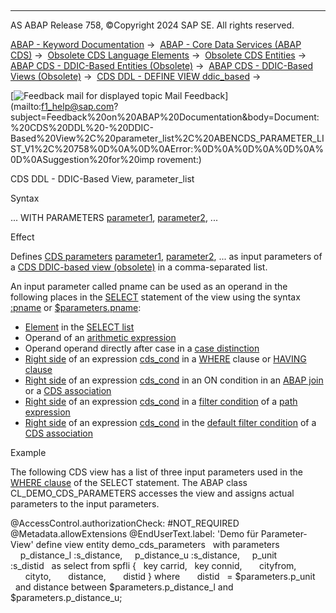   

* * *

AS ABAP Release 758, ©Copyright 2024 SAP SE. All rights reserved.

[ABAP - Keyword Documentation](javascript:call_link\('abenabap.htm'\)) →  [ABAP - Core Data Services (ABAP CDS)](javascript:call_link\('abencds.htm'\)) →  [Obsolete CDS Language Elements](javascript:call_link\('abencds_obsolete.htm'\)) →  [Obsolete CDS Entities](javascript:call_link\('abencds_entities_obsolete.htm'\)) →  [ABAP CDS - DDIC-Based Entities (Obsolete)](javascript:call_link\('abencds_ddic_entity.htm'\)) →  [ABAP CDS - DDIC-Based Views (Obsolete)](javascript:call_link\('abencds_v1_views.htm'\)) →  [CDS DDL - DEFINE VIEW ddic\_based](javascript:call_link\('abencds_define_view_v1.htm'\)) → 

 [![](Mail.gif?object=Mail.gif "Feedback mail for displayed topic") Mail Feedback](mailto:f1_help@sap.com?subject=Feedback%20on%20ABAP%20Documentation&body=Document:%20CDS%20DDL%20-%20DDIC-Based%20View%2C%20parameter_list%2C%20ABENCDS_PARAMETER_LIST_V1%2C%20758%0D%0A%0D%0AError:%0D%0A%0D%0A%0D%0A%0D%0ASuggestion%20for%20imp
rovement:)

CDS DDL - DDIC-Based View, parameter\_list

Syntax

... WITH PARAMETERS [parameter1](javascript:call_link\('abencds_f1_param.htm'\)), [parameter2](javascript:call_link\('abencds_f1_param.htm'\)), ...

Effect

Defines [CDS parameters](javascript:call_link\('abencds_parameter_glosry.htm'\) "Glossary Entry") [parameter1](javascript:call_link\('abencds_f1_param.htm'\)), [parameter2](javascript:call_link\('abencds_f1_param.htm'\)), ... as input parameters of a [CDS DDIC-based view (obsolete)](javascript:call_link\('abencds_v1_view_glosry.htm'\) "Glossary Entry") in a comma-separated list.

An input parameter called pname can be used as an operand in the following places in the [SELECT](javascript:call_link\('abencds_select_statement_v1.htm'\)) statement of the view using the syntax [:pname](javascript:call_link\('abencds_parameter_v1.htm'\)) or [$parameters.pname](javascript:call_link\('abencds_parameter_v1.htm'\)):

-   [Element](javascript:call_link\('abencds_select_list_entry_v1.htm'\)) in the [SELECT list](javascript:call_link\('abencds_select_list_v1.htm'\))
-   Operand of an [arithmetic expression](javascript:call_link\('abencds_arithmetic_expression_v1.htm'\))
-   Operand operand directly after case in a [case distinction](javascript:call_link\('abencds_case_expression_v1.htm'\))
-   [Right side](javascript:call_link\('abencds_cond_expr_where_v1.htm'\)) of an expression [cds\_cond](javascript:call_link\('abencds_conditional_expression_v1.htm'\)) in a [WHERE](javascript:call_link\('abencds_where_clause_v1.htm'\)) clause or [HAVING clause](javascript:call_link\('abencds_having_clause_v1.htm'\))
-   [Right side](javascript:call_link\('abencds_cond_expr_where_v1.htm'\)) of an expression [cds\_cond](javascript:call_link\('abencds_conditional_expression_v1.htm'\)) in an ON condition in an [ABAP join](javascript:call_link\('abencds_joined_data_source_v1.htm'\)) or a [CDS association](javascript:call_link\('abencds_association_v1.htm'\))
-   [Right side](javascript:call_link\('abencds_cond_expr_where_v1.htm'\)) of an expression [cds\_cond](javascript:call_link\('abencds_conditional_expression_v1.htm'\)) in a [filter condition](javascript:call_link\('abencds_path_expression_filter_v1.htm'\)) of a [path expression](javascript:call_link\('abencds_path_expression_v1.htm'\))
-   [Right side](javascript:call_link\('abencds_cond_expr_where_v1.htm'\)) of an expression [cds\_cond](javascript:call_link\('abencds_conditional_expression_v1.htm'\)) in the [default filter condition](javascript:call_link\('abencds_association_v1.htm'\)) of a [CDS association](javascript:call_link\('abencds_association_v1.htm'\))

Example

The following CDS view has a list of three input parameters used in the [WHERE clause](javascript:call_link\('abencds_where_clause_v1.htm'\)) of the SELECT statement. The ABAP class CL\_DEMO\_CDS\_PARAMETERS accesses the view and assigns actual parameters to the input parameters.

@AccessControl.authorizationCheck: #NOT\_REQUIRED
@Metadata.allowExtensions
@EndUserText.label: 'Demo für Parameter-View'
define view entity demo\_cds\_parameters
  with parameters
    p\_distance\_l :s\_distance,
    p\_distance\_u :s\_distance,
    p\_unit       :s\_distid
  as select from spfli
{
  key carrid,
  key connid,
      cityfrom,
      cityto,
      distance,
      distid
}
where
      distid   = $parameters.p\_unit
  and distance between $parameters.p\_distance\_l and $parameters.p\_distance\_u;